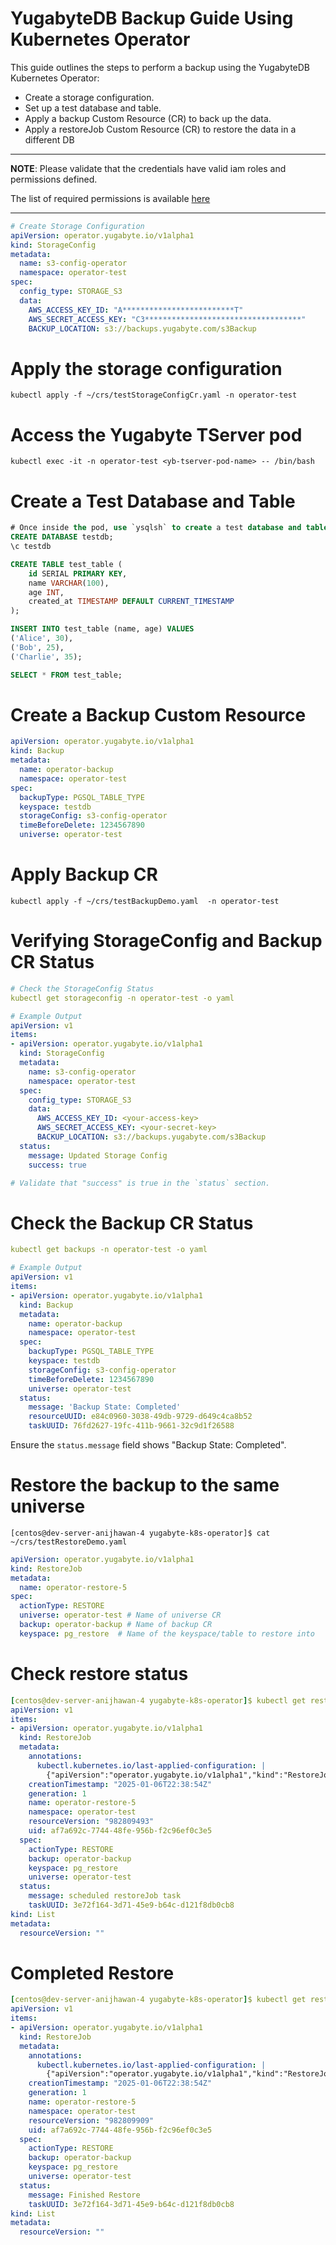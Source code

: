 # YugabyteDB Backup Guide Using Kubernetes Operator

This guide outlines the steps to perform a backup using the YugabyteDB Kubernetes Operator:
  * Create a storage configuration.
  * Set up a test database and table.
  * Apply a backup Custom Resource (CR) to back up the data.
  * Apply a restoreJob Custom Resource (CR) to restore the data in a different DB
---

**NOTE**: Please validate that the credentials have valid iam roles and permissions defined. 

The list of required permissions is available [here]( 
https://docs.yugabyte.com/preview/yugabyte-platform/back-up-restore-universes/configure-backup-storage/#required-s3-iam-permissions
)

---
```yaml
# Create Storage Configuration
apiVersion: operator.yugabyte.io/v1alpha1
kind: StorageConfig
metadata:
  name: s3-config-operator
  namespace: operator-test
spec:
  config_type: STORAGE_S3
  data:
    AWS_ACCESS_KEY_ID: "A*************************T"   
    AWS_SECRET_ACCESS_KEY: "C3***********************************"   
    BACKUP_LOCATION: s3://backups.yugabyte.com/s3Backup

```
# Apply the storage configuration
```
kubectl apply -f ~/crs/testStorageConfigCr.yaml -n operator-test
```

# Access the Yugabyte TServer pod
```
kubectl exec -it -n operator-test <yb-tserver-pod-name> -- /bin/bash
```
# Create a Test Database and Table
```sql
# Once inside the pod, use `ysqlsh` to create a test database and table
CREATE DATABASE testdb;
\c testdb

CREATE TABLE test_table (
    id SERIAL PRIMARY KEY,
    name VARCHAR(100),
    age INT,
    created_at TIMESTAMP DEFAULT CURRENT_TIMESTAMP
);

INSERT INTO test_table (name, age) VALUES
('Alice', 30),
('Bob', 25),
('Charlie', 35);

SELECT * FROM test_table;

```

# Create a Backup Custom Resource

```yaml
apiVersion: operator.yugabyte.io/v1alpha1
kind: Backup
metadata:
  name: operator-backup
  namespace: operator-test
spec:
  backupType: PGSQL_TABLE_TYPE
  keyspace: testdb
  storageConfig: s3-config-operator
  timeBeforeDelete: 1234567890
  universe: operator-test
```
# Apply Backup CR
```
kubectl apply -f ~/crs/testBackupDemo.yaml  -n operator-test
```
  
# Verifying StorageConfig and Backup CR Status

```yaml
# Check the StorageConfig Status
kubectl get storageconfig -n operator-test -o yaml

# Example Output
apiVersion: v1
items:
- apiVersion: operator.yugabyte.io/v1alpha1
  kind: StorageConfig
  metadata:
    name: s3-config-operator
    namespace: operator-test
  spec:
    config_type: STORAGE_S3
    data:
      AWS_ACCESS_KEY_ID: <your-access-key>
      AWS_SECRET_ACCESS_KEY: <your-secret-key>
      BACKUP_LOCATION: s3://backups.yugabyte.com/s3Backup
  status:
    message: Updated Storage Config
    success: true

# Validate that "success" is true in the `status` section.
```
# Check the Backup CR Status
```yaml
kubectl get backups -n operator-test -o yaml

# Example Output
apiVersion: v1
items:
- apiVersion: operator.yugabyte.io/v1alpha1
  kind: Backup
  metadata:
    name: operator-backup
    namespace: operator-test
  spec:
    backupType: PGSQL_TABLE_TYPE
    keyspace: testdb
    storageConfig: s3-config-operator
    timeBeforeDelete: 1234567890
    universe: operator-test
  status:
    message: 'Backup State: Completed'
    resourceUUID: e84c0960-3038-49db-9729-d649c4ca8b52
    taskUUID: 76fd2627-19fc-411b-9661-32c9d1f26588
```
Ensure the `status.message` field shows "Backup State: Completed".

# Restore the backup to the same universe
```
[centos@dev-server-anijhawan-4 yugabyte-k8s-operator]$ cat  ~/crs/testRestoreDemo.yaml 
```
```yaml
apiVersion: operator.yugabyte.io/v1alpha1
kind: RestoreJob
metadata:
  name: operator-restore-5
spec:
  actionType: RESTORE
  universe: operator-test # Name of universe CR
  backup: operator-backup # Name of backup CR
  keyspace: pg_restore  # Name of the keyspace/table to restore into
```

# Check restore status 
```yaml
[centos@dev-server-anijhawan-4 yugabyte-k8s-operator]$ kubectl get restorejobs -n operator-test -o yaml  
apiVersion: v1
items:
- apiVersion: operator.yugabyte.io/v1alpha1
  kind: RestoreJob
  metadata:
    annotations:
      kubectl.kubernetes.io/last-applied-configuration: |
        {"apiVersion":"operator.yugabyte.io/v1alpha1","kind":"RestoreJob","metadata":{"annotations":{},"name":"operator-restore-5","namespace":"operator-test"},"spec":{"actionType":"RESTORE","backup":"operator-backup","keyspace":"pg_restore","universe":"operator-test"}}
    creationTimestamp: "2025-01-06T22:38:54Z"
    generation: 1
    name: operator-restore-5
    namespace: operator-test
    resourceVersion: "982809493"
    uid: af7a692c-7744-48fe-956b-f2c96ef0c3e5
  spec:
    actionType: RESTORE
    backup: operator-backup
    keyspace: pg_restore
    universe: operator-test
  status:
    message: scheduled restoreJob task
    taskUUID: 3e72f164-3d71-45e9-b64c-d121f8db0cb8
kind: List
metadata:
  resourceVersion: ""
```

# Completed Restore
```yaml
[centos@dev-server-anijhawan-4 yugabyte-k8s-operator]$ kubectl get restorejobs -n operator-test -o yaml  
apiVersion: v1
items:
- apiVersion: operator.yugabyte.io/v1alpha1
  kind: RestoreJob
  metadata:
    annotations:
      kubectl.kubernetes.io/last-applied-configuration: |
        {"apiVersion":"operator.yugabyte.io/v1alpha1","kind":"RestoreJob","metadata":{"annotations":{},"name":"operator-restore-5","namespace":"operator-test"},"spec":{"actionType":"RESTORE","backup":"operator-backup","keyspace":"pg_restore","universe":"operator-test"}}
    creationTimestamp: "2025-01-06T22:38:54Z"
    generation: 1
    name: operator-restore-5
    namespace: operator-test
    resourceVersion: "982809909"
    uid: af7a692c-7744-48fe-956b-f2c96ef0c3e5
  spec:
    actionType: RESTORE
    backup: operator-backup
    keyspace: pg_restore
    universe: operator-test
  status:
    message: Finished Restore
    taskUUID: 3e72f164-3d71-45e9-b64c-d121f8db0cb8
kind: List
metadata:
  resourceVersion: ""
```

